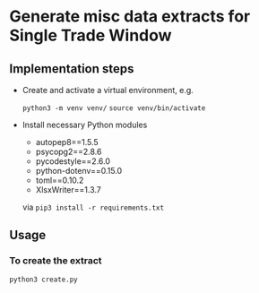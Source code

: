 # Generate misc data extracts for Single Trade Window

## Implementation steps

- Create and activate a virtual environment, e.g.

  `python3 -m venv venv/`
  `source venv/bin/activate`

- Install necessary Python modules 

  - autopep8==1.5.5
  - psycopg2==2.8.6
  - pycodestyle==2.6.0
  - python-dotenv==0.15.0
  - toml==0.10.2
  - XlsxWriter==1.3.7

  via `pip3 install -r requirements.txt`

## Usage

### To create the extract
`python3 create.py`
